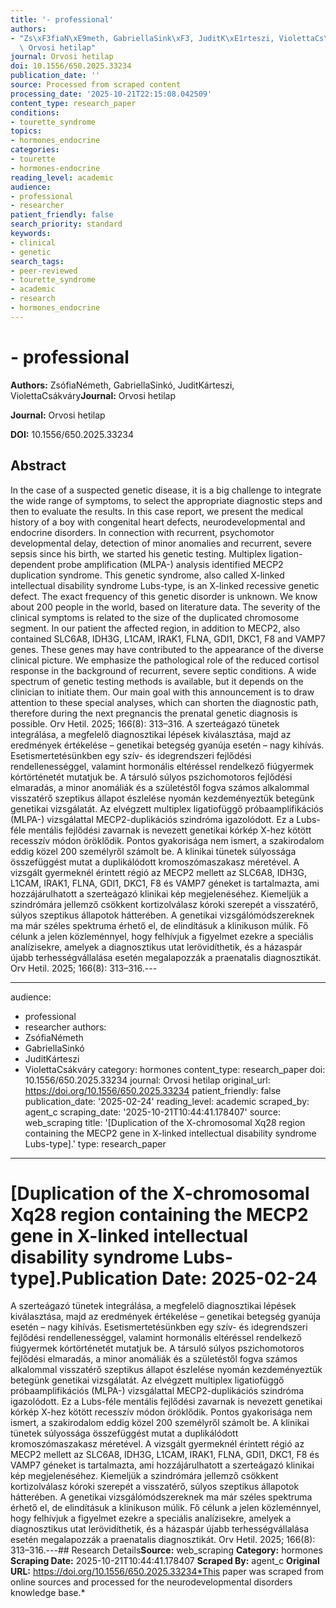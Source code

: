 ```yaml
---
title: '- professional'
authors:
- "Zs\xF3fiaN\xE9meth, GabriellaSink\xF3, JuditK\xE1rteszi, ViolettaCs\xE1kv\xE1ry**Journal:**\
  \ Orvosi hetilap"
journal: Orvosi hetilap
doi: 10.1556/650.2025.33234
publication_date: ''
source: Processed from scraped content
processing_date: '2025-10-21T22:15:08.042509'
content_type: research_paper
conditions:
- tourette_syndrome
topics:
- hormones_endocrine
categories:
- tourette
- hormones-endocrine
reading_level: academic
audience:
- professional
- researcher
patient_friendly: false
search_priority: standard
keywords:
- clinical
- genetic
search_tags:
- peer-reviewed
- tourette_syndrome
- academic
- research
- hormones_endocrine
---
```


# - professional

**Authors:** ZsófiaNémeth, GabriellaSinkó, JuditKárteszi, ViolettaCsákváry**Journal:** Orvosi hetilap

**Journal:** Orvosi hetilap

**DOI:** 10.1556/650.2025.33234

## Abstract

In the case of a suspected genetic disease, it is a big challenge to integrate the wide range of symptoms, to select the appropriate diagnostic steps and then to evaluate the results. In this case report, we present the medical history of a boy with congenital heart defects, neurodevelopmental and endocrine disorders. In connection with recurrent, psychomotor developmental delay, detection of minor anomalies and recurrent, severe sepsis since his birth, we started his genetic testing. Multiplex ligation-dependent probe amplification (MLPA-) analysis identified MECP2 duplication syndrome. This genetic syndrome, also called X-linked intellectual disability syndrome Lubs-type, is an X-linked recessive genetic defect. The exact frequency of this genetic disorder is unknown. We know about 200 people in the world, based on literature data. The severity of the clinical symptoms is related to the size of the duplicated chromosome segment. In our patient the affected region, in addition to MECP2, also contained SLC6A8, IDH3G, L1CAM, IRAK1, FLNA, GDI1, DKC1, F8 and VAMP7 genes. These genes may have contributed to the appearance of the diverse clinical picture. We emphasize the pathological role of the reduced cortisol response in the background of recurrent, severe septic conditions. A wide spectrum of genetic testing methods is available, but it depends on the clinician to initiate them. Our main goal with this announcement is to draw attention to these special analyses, which can shorten the diagnostic path, therefore during the next pregnancis the prenatal genetic diagnosis is possible. Orv Hetil. 2025; 166(8): 313–316.
A szerteágazó tünetek integrálása, a megfelelő diagnosztikai lépések kiválasztása, majd az eredmények értékelése – genetikai betegség gyanúja esetén – nagy kihívás. Esetismertetésünkben egy szív- és idegrendszeri fejlődési rendellenességgel, valamint hormonális eltéréssel rendelkező fiúgyermek kórtörténetét mutatjuk be. A társuló súlyos pszichomotoros fejlődési elmaradás, a minor anomáliák és a születéstől fogva számos alkalommal visszatérő szeptikus állapot észlelése nyomán kezdeményeztük betegünk genetikai vizsgálatát. Az elvégzett multiplex ligatiofüggő próbaamplifikációs (MLPA-) vizsgálattal MECP2-duplikációs szindróma igazolódott. Ez a Lubs-féle mentális fejlődési zavarnak is nevezett genetikai kórkép X-hez kötött recesszív módon öröklődik. Pontos gyakorisága nem ismert, a szakirodalom eddig közel 200 személyről számolt be. A klinikai tünetek súlyossága összefüggést mutat a duplikálódott kromoszómaszakasz méretével. A vizsgált gyermeknél érintett régió az MECP2 mellett az SLC6A8, IDH3G, L1CAM, IRAK1, FLNA, GDI1, DKC1, F8 és VAMP7 géneket is tartalmazta, ami hozzájárulhatott a szerteágazó klinikai kép megjelenéséhez. Kiemeljük a szindrómára jellemző csökkent kortizolválasz kóroki szerepét a visszatérő, súlyos szeptikus állapotok hátterében. A genetikai vizsgálómódszereknek ma már széles spektruma érhető el, de elindításuk a klinikuson múlik. Fő célunk a jelen közleménnyel, hogy felhívjuk a figyelmet ezekre a speciális analízisekre, amelyek a diagnosztikus utat lerövidíthetik, és a házaspár újabb terhességvállalása esetén megalapozzák a praenatalis diagnosztikát. Orv Hetil. 2025; 166(8): 313–316.---

---
audience:
- professional
- researcher
authors:
- ZsófiaNémeth
- GabriellaSinkó
- JuditKárteszi
- ViolettaCsákváry
category: hormones
content_type: research_paper
doi: 10.1556/650.2025.33234
journal: Orvosi hetilap
original_url: https://doi.org/10.1556/650.2025.33234
patient_friendly: false
publication_date: '2025-02-24'
reading_level: academic
scraped_by: agent_c
scraping_date: '2025-10-21T10:44:41.178407'
source: web_scraping
title: '[Duplication of the X-chromosomal Xq28 region containing the MECP2 gene in
X-linked intellectual disability syndrome Lubs-type].'
type: research_paper
---
# [Duplication of the X-chromosomal Xq28 region containing the MECP2 gene in X-linked intellectual disability syndrome Lubs-type].**Publication Date:** 2025-02-24
A szerteágazó tünetek integrálása, a megfelelő diagnosztikai lépések kiválasztása, majd az eredmények értékelése – genetikai betegség gyanúja esetén – nagy kihívás. Esetismertetésünkben egy szív- és idegrendszeri fejlődési rendellenességgel, valamint hormonális eltéréssel rendelkező fiúgyermek kórtörténetét mutatjuk be. A társuló súlyos pszichomotoros fejlődési elmaradás, a minor anomáliák és a születéstől fogva számos alkalommal visszatérő szeptikus állapot észlelése nyomán kezdeményeztük betegünk genetikai vizsgálatát. Az elvégzett multiplex ligatiofüggő próbaamplifikációs (MLPA-) vizsgálattal MECP2-duplikációs szindróma igazolódott. Ez a Lubs-féle mentális fejlődési zavarnak is nevezett genetikai kórkép X-hez kötött recesszív módon öröklődik. Pontos gyakorisága nem ismert, a szakirodalom eddig közel 200 személyről számolt be. A klinikai tünetek súlyossága összefüggést mutat a duplikálódott kromoszómaszakasz méretével. A vizsgált gyermeknél érintett régió az MECP2 mellett az SLC6A8, IDH3G, L1CAM, IRAK1, FLNA, GDI1, DKC1, F8 és VAMP7 géneket is tartalmazta, ami hozzájárulhatott a szerteágazó klinikai kép megjelenéséhez. Kiemeljük a szindrómára jellemző csökkent kortizolválasz kóroki szerepét a visszatérő, súlyos szeptikus állapotok hátterében. A genetikai vizsgálómódszereknek ma már széles spektruma érhető el, de elindításuk a klinikuson múlik. Fő célunk a jelen közleménnyel, hogy felhívjuk a figyelmet ezekre a speciális analízisekre, amelyek a diagnosztikus utat lerövidíthetik, és a házaspár újabb terhességvállalása esetén megalapozzák a praenatalis diagnosztikát. Orv Hetil. 2025; 166(8): 313–316.---## Research Details**Source:** web_scraping
**Category:** hormones
**Scraping Date:** 2025-10-21T10:44:41.178407
**Scraped By:** agent_c
**Original URL:** https://doi.org/10.1556/650.2025.33234*This paper was scraped from online sources and processed for the neurodevelopmental disorders knowledge base.*